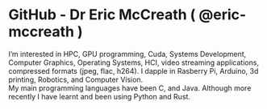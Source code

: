 # GitHub - Dr Eric McCreath ( @eric-mccreath )

I’m interested in HPC, GPU programming,  Cuda,  Systems Development,  Computer Graphics,  Operating Systems,  HCI,  video streaming applications, compressed formats (jpeg, flac, h264).  I dapple in Rasberry Pi, Arduino, 3d printing, Robotics, and Computer Vision.  
My main programming languages have been C, and Java.  Although more recently I have learnt and been using Python and Rust. 

<!---
eric-mccreath/eric-mccreath is a ✨ special ✨ repository because its `README.md` (this file) appears on your GitHub profile.
You can click the Preview link to take a look at your changes.
--->
